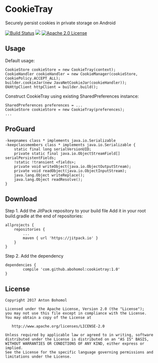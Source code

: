 # CookieTray
Securely persist cookies in private storage on Android

[![Build Status](https://travis-ci.org/abohomol/cookietray.svg?branch=master)](https://travis-ci.org/abohomol/cookietray) [![](https://jitpack.io/v/abohomol/cookietray.svg)](https://jitpack.io/#abohomol/cookietray) [![Apache 2.0 License](https://img.shields.io/hexpm/l/plug.svg) ](https://github.com/abohomol/cookietray/blob/master/LICENSE)

## Usage

Default usage:

    CookieStore cookieStore = new CookieTray(context);
    CookieHandler cookieHandler = new CookieManager(cookieStore, CookiePolicy.ACCEPT_ALL);
    builder.cookieJar(new JavaNetCookieJar(cookieHandler));
    OkHttpClient httpClient = builder.build();

Construct CookieTray using existing SharedPreferences instance:

    SharedPreferences preferences = ...
    CookieStore cookieStore = new CookieTray(preferences);
    ...

## ProGuard

    -keepnames class * implements java.io.Serializable
    -keepclassmembers class * implements java.io.Serializable {
        static final long serialVersionUID;
        private static final java.io.ObjectStreamField[] serialPersistentFields;
        !static !transient <fields>;
        private void writeObject(java.io.ObjectOutputStream);
        private void readObject(java.io.ObjectInputStream);
        java.lang.Object writeReplace();
        java.lang.Object readResolve();
    }

## Download

Step 1. Add the JitPack repository to your build file
Add it in your root build.gradle at the end of repositories:

	allprojects {
		repositories {
			...
			maven { url 'https://jitpack.io' }
		}
	}

Step 2. Add the dependency

	dependencies {
	        compile 'com.github.abohomol:cookietray:1.0'
	}

## License

    Copyright 2017 Anton Bohomol

    Licensed under the Apache License, Version 2.0 (the "License");
    you may not use this file except in compliance with the License.
    You may obtain a copy of the License at

       http://www.apache.org/licenses/LICENSE-2.0

    Unless required by applicable law or agreed to in writing, software
    distributed under the License is distributed on an "AS IS" BASIS,
    WITHOUT WARRANTIES OR CONDITIONS OF ANY KIND, either express or implied.
    See the License for the specific language governing permissions and
    limitations under the License.
